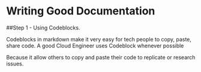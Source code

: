 # Writing Good Documentation

##Step 1 - Using Codeblocks.

Codeblocks in markdown make it very easy for tech people to copy, paste, share code. A good Cloud Engineer uses Codeblock whenever possible

Because it allow others to copy and paste their code to replicate or research issues.
